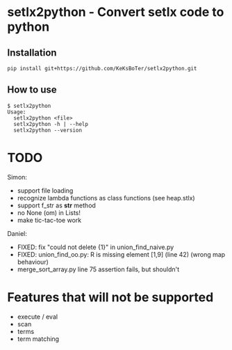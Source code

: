 # setlx2python - Convert setlx code to python

## Installation
```
pip install git+https://github.com/KeKsBoTer/setlx2python.git
```

## How to use
```
$ setlx2python
Usage:
  setlx2python <file>
  setlx2python -h | --help
  setlx2python --version
```
# TODO
Simon:
- support file loading
- recognize lambda functions as class functions (see heap.stlx)
- support f_str as __str__ method
- no None (om) in Lists!
- make tic-tac-toe work

Daniel:
- FIXED: fix "could not delete {1}" in union_find_naive.py
- FIXED: union_find_oo.py: R is missing element [1,9] (line 42) (wrong map behaviour)
- merge_sort_array.py line 75 assertion fails, but shouldn't

# Features that will not be supported
- execute / eval
- scan
- terms
- term matching